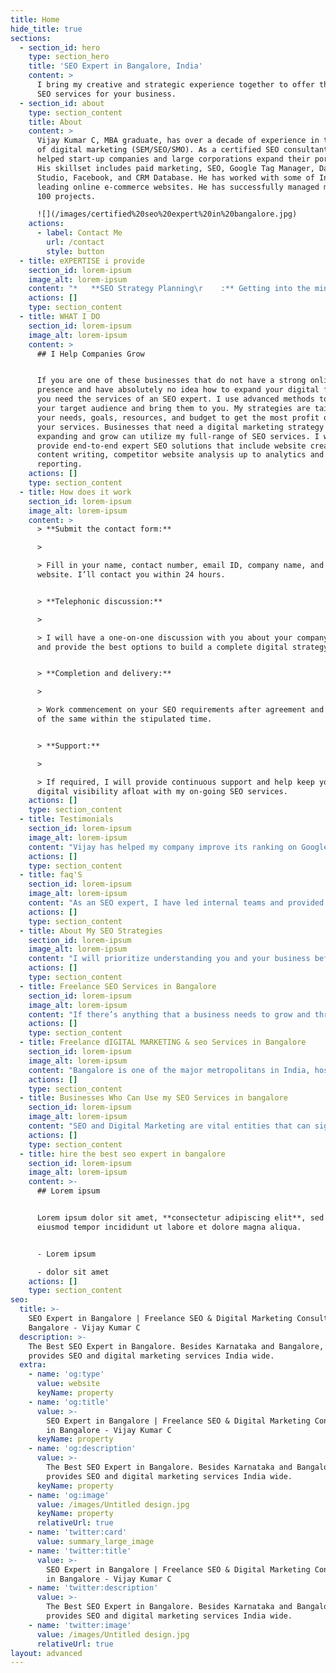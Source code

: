 ```yaml
---
title: Home
hide_title: true
sections:
  - section_id: hero
    type: section_hero
    title: 'SEO Expert in Bangalore, India'
    content: >
      I bring my creative and strategic experience together to offer the best
      SEO services for your business.
  - section_id: about
    type: section_content
    title: About
    content: >
      Vijay Kumar C, MBA graduate, has over a decade of experience in the field
      of digital marketing (SEM/SEO/SMO). As a certified SEO consultant, he
      helped start-up companies and large corporations expand their portfolios.
      His skillset includes paid marketing, SEO, Google Tag Manager, Data
      Studio, Facebook, and CRM Database. He has worked with some of India's
      leading online e-commerce websites. He has successfully managed more than
      100 projects.

      ![](/images/certified%20seo%20expert%20in%20bangalore.jpg)
    actions:
      - label: Contact Me
        url: /contact
        style: button
  - title: eXPERTISE i provide
    section_id: lorem-ipsum
    image_alt: lorem-ipsum
    content: "*   **SEO Strategy Planning\r    :** Getting into the mind of your users to give them what they’re looking for.\n\n*   **SEO Copywriting Services\r    :** Catchy and effective ad campaigns that’ll bring your audience to your website.\n\n*   **Local SEO Services\r    :** Providing your users content locally when they actually need it.\n\n*   **Keyword Research Services\r    :** Discover what to say to your audience and how to say it.\n\n*   **Onsite and Offsite Services\r    :** Getting your website organized from within and outside your web pages.\n\n*   **Conversion Optimization\r    :** Improving conversions by optimizing content and SEO.\n\n*   **Web Analytics Consultation\r    :** Detailed reporting on how people are using your website.\n\n*   **Google AdWords Service:**\r    Campaigns to generate quality leads and improve your business.\n\n*   **Website Audit Reports\r    :** Reports on why your website isn’t giving you the right results.\n"
    actions: []
    type: section_content
  - title: WHAT I DO
    section_id: lorem-ipsum
    image_alt: lorem-ipsum
    content: >
      ## I Help Companies Grow


      If you are one of these businesses that do not have a strong online
      presence and have absolutely no idea how to expand your digital footprint,
      you need the services of an SEO expert. I use advanced methods to assess
      your target audience and bring them to you. My strategies are tailored to
      your needs, goals, resources, and budget to get the most profit out of
      your services. Businesses that need a digital marketing strategy to start
      expanding and grow can utilize my full-range of SEO services. I will
      provide end-to-end expert SEO solutions that include website creation,
      content writing, competitor website analysis up to analytics and
      reporting.
    actions: []
    type: section_content
  - title: How does it work
    section_id: lorem-ipsum
    image_alt: lorem-ipsum
    content: >
      > **Submit the contact form:**

      >

      > Fill in your name, contact number, email ID, company name, and company
      website. I’ll contact you within 24 hours.


      > **Telephonic discussion:**

      >

      > I will have a one-on-one discussion with you about your company’s needs
      and provide the best options to build a complete digital strategy.


      > **Completion and delivery:**

      >

      > Work commencement on your SEO requirements after agreement and delivery
      of the same within the stipulated time.


      > **Support:**

      >

      > If required, I will provide continuous support and help keep your
      digital visibility afloat with my on-going SEO services.
    actions: []
    type: section_content
  - title: Testimonials
    section_id: lorem-ipsum
    image_alt: lorem-ipsum
    content: "Vijay has helped my company improve its ranking on Google and developed a strong SEO strategy to ensure it stays on page 1 of search engines. All I want to say is thank you for the quality work.\r\n\\- **Prasanna Nagiripati**\n\nThe most important quality I found in Vijay is that he would never say no to any challenges thrown at him. He is ready to wear different hats if his job demands. He is technically very sound and is always ready to learn new things. He is very good in multitasking and knows how to get work done.\n**- Kumar Garv**\n\nVijay is extremely professional in all his holding. Google is like his baby whom he would feed with best SEO tactics and technologies to keep it interested in the project he is working for. And yes, he is an avid reader. Writers, be aware! If you think you do leave behind few blunders and you think you will escape, let me tell you his eyes are always looking for the tiniest of details in your writing! Vijay is a gem of an employee for the marketing team... Vijay, hope your digital prowess is recognized and appreciated. May you have a bright future ahead :)\n**- Shilpi Saha**\n\nVijay is very dedicated at his work. improved our website visibility in Google within very short time.\n**- Shankar Prasad**\n\nRead More Reviews at [**LinkedIn**](https://www.linkedin.com/in/vijay-kumar-c-seo-and-sem-expert-in-bangalore-5660a359/) and [**Google**](https://www.google.com/search?q=seoexpertbengaluru\\&rlz=1C1RXQR_enIN966IN966\\&oq=seoexpertbengaluru\\&aqs=chrome.0.69i59j0i13j69i60l6.11416j0j7\\&sourceid=chrome\\&ie=UTF-8#lrd=0x3bae15a2da793e2b:0xbab18036427a51d8,1,,,)\n"
    actions: []
    type: section_content
  - title: faq'S
    section_id: lorem-ipsum
    image_alt: lorem-ipsum
    content: "As an SEO expert, I have led internal teams and provided strategic guidance in many successful campaigns, both online and offline. I have also demonstrated my ability to drive sales and increase brand awareness. I bring the best of the best digital strategies to your table. So, if you’re searching for a brilliant SEO expert or a top freelance digital marketing service in Bangalore, your search ends here.\n\n\n\n*   Over 10 years of experience as an SEO expert and consultant in Bangalore\r\n\n\n*   Proven track record of running successful marketing campaigns for start-ups, small companies, and local businesses\r\n\n\n*   Low-cost services with high-end returns\r\n\n\n*   Independent consultant without any added frills or costs\r\n\n\n*   Get more than what you pay for\r\n\n\n*   A single source for all your digital marketing needs\r\n\n\n*   Pick and choose the services you want\r\n\n\n*   Get ranked on the first page of Google\n"
    actions: []
    type: section_content
  - title: About My SEO Strategies
    section_id: lorem-ipsum
    image_alt: lorem-ipsum
    content: "I will prioritize understanding you and your business before we begin transforming it. We dig deep into your goals and construct effective strategies for growth.\r\n\n\nI will then begin deconstructing the history of your current SEO/Digital Marketing strategy to analyse pain points and areas of improvement. This, of course, varies based on the type of business we’re analysing. I also look at what your competitors are doing and assess their digital marketing efforts with respect to the industry.\r\n\n\nPost our analysis, I will create a fresh strategy that’s inclined to your goals and future digital trends. Once the strategy is approved, I begin implementing the solutions. I keep track of your website’s progress and provide reports on a regular basis. I also modify and update the solutions depending on market trends and customer feedback.\r\n\n\nTherefore, I create multiple levels of marketing that’ll maximize the visibility of your business online and provide profitable returns.\n"
    actions: []
    type: section_content
  - title: Freelance SEO Services in Bangalore
    section_id: lorem-ipsum
    image_alt: lorem-ipsum
    content: "If there’s anything that a business needs to grow and thrive, it’s a strong online presence. Many small and medium businesses have found immense success by going digital. A user-friendly website, a clear outline of the company’s services coupled with a good SEO strategy can make a huge difference in both growth and revenue.\r\n\n\nMy small team consists of experts who have been in the digital marketing game for over a decade. We have brought our creative and strategic minds together to offer our talent and services to businesses. We’ve worked with some of top ecommerce websites in India and have created winning strategies for their growth. We have also engaged with start-ups and developed their entire digital marketing blueprint.\r\n\n\nOur strategy for SEO is simple – Analyse, Empathize, Create, And Engage; analyse the need, empathize with the user, create the service, and engage to build a lasting relationship.\n"
    actions: []
    type: section_content
  - title: Freelance dIGITAL MARKETING & seo Services in Bangalore
    section_id: lorem-ipsum
    image_alt: lorem-ipsum
    content: "Bangalore is one of the major metropolitans in India, hosting and catering to a wide array of businesses. The primary domains that have made Bangalore their home include IT, retail, e-commerce, marketing, and finance. Industry bigwigs such as Amazon, Flipkart, Ola, Uber, and many such have set up office space here. Having such companies that offer similar services means competition between them is high and they, being digital businesses, employ marketing to their advantage to stay on top of their game.\n\nTherefore, yours may be a business that offers the same services as another but how do you stay ahead of your competition? By upping your digital marketing game, of course.\n\nSEO, when done right, will radically change the game in your favour. It helps you understand your customers, see what they like, analyse their journey, and provide services accordingly.\n\nThere still are a number of businesses who have not made a shift to digital and thus, are still behind when it comes to growth and revenue. Companies like this lose relevance and fade out of business quickly. Switching to digital late may give you a competitive disadvantage, which will reduce your market share significantly. Also, without understanding what your customers want, you’ll never know which direction to grow in. Going digital will help you reduce costs and increase growth.\n\n**YOU SHOULD MOVE YOUR BUSINESS TO DIGITAL TODAY; YOUR COMPETITORS ALREADY HAVE.**\n\n\rInitially, businesses such as hotels, motels, banquet halls, restaurants, event organizers, retail shop mostly offered their services directly from their location i.e. a physical store or office. Their customers had to meet representatives in person for even simple tasks such as getting a quote. Without having an online presence, such businesses suffer from lack of customers and ring in losses. By going online, they can reach out to more and more customers and offer additional services that will improve their market value.\n\n\rIf you are one of these businesses that do not have a strong online presence and have absolutely no idea how to expand your digital footprint, we’re here for you. We use advanced methods to assess your target audience and bring them to you. Our strategies are tailored to your needs, goals, resources, and budget to get the most profit out of your services.\n\n\rThere aren’t many agencies who will offer freelance digital marketing in Bangalore. Most of them provide “packages” with services that you may or may not need. Later, you end up paying more for solutions that you could have used for a fraction of the price. That’s why we do a complete analysis of your website and business before suggesting any service.\n"
    actions: []
    type: section_content
  - title: Businesses Who Can Use my SEO Services in bangalore
    section_id: lorem-ipsum
    image_alt: lorem-ipsum
    content: "SEO and Digital Marketing are vital entities that can significantly improve the ranking of your website on a Search Engine Results Page (SERP). While large organizations have dedicated Digital Marketing teams, the remaining end of the spectrum has to engage other ways to handle their digital marketing side of business.\n\n\rBusinesses that need a SEO strategy to start expanding and grow can utilize my full-range of services. I provide end-to-end SEO solutions that includes website creation, content writing, competitor website analysis up to analytics and reporting. Businesses that already have a website and basic essentials online but are unable to tap into the right strategies can also consult me to get an effective solution to their online marketing woes.\n\n\rMy SEO solutions portfolio covers the following types businesses in Bangalore.\n\n**SEO for Small-scale Businesses in Bangalore**\r\nSmall scale business can grow their business using our targeted seo services as per your market. Below are few examples of businesses fall in this category. Grocery Store with Delivery Service, fastfood centers , cafe shops, organic food stores , catering business , paying guest services , hostels for students/working individuals , travel agencies , real estate brokerage , day care/children care centers, cleaning services, flower delivery service, beauty parlours, fitness centers…etc\n\n**SEO for Small- to Medium-scale Businesses in Bangalore**\r\nThe Small and Medium Enterprises have been the back bone of the Indian economy. In-order to compete with competitors, one should consistently focus on increasing the brand value. Our SEO services are the best fit for many types of Small and medium scale companies like BPO’s, IT startup’S, Manufacturing companies, Warehouse services, schools and educational institutions, packers and movers, packaging companies, cosmetic hospital networks, web designing companies…etc\n\n**SEO for Local Businesses in Bangalore**\r\nA type of business that is based in a local area and provides a variety of commodities, goods, products or services that are needed to a local population. Local business differs from a regional business, national business or international business. Business like popular restaurants, Understanding your local audience is very crucial to grow your business locally. We offer variety of Local SEO services for your business.\n\n**SEO for E-commerce Businesses in Bangalore**\r\nE-commerce is the activity of buying or selling of products on online services or over the Internet. There are many e-commerce giants operating their services in Bangalore.  Whether you are startup or branded e-commerce in Bangalore. We offer various seo services for your e-commerce business.\n"
    actions: []
    type: section_content
  - title: hire the best seo expert in bangalore
    section_id: lorem-ipsum
    image_alt: lorem-ipsum
    content: >-
      ## Lorem ipsum


      Lorem ipsum dolor sit amet, **consectetur adipiscing elit**, sed do
      eiusmod tempor incididunt ut labore et dolore magna aliqua.


      - Lorem ipsum

      - dolor sit amet
    actions: []
    type: section_content
seo:
  title: >-
    SEO Expert in Bangalore | Freelance SEO & Digital Marketing Consultant in
    Bangalore - Vijay Kumar C
  description: >-
    The Best SEO Expert in Bangalore. Besides Karnataka and Bangalore, he
    provides SEO and digital marketing services India wide.
  extra:
    - name: 'og:type'
      value: website
      keyName: property
    - name: 'og:title'
      value: >-
        SEO Expert in Bangalore | Freelance SEO & Digital Marketing Consultant
        in Bangalore - Vijay Kumar C
      keyName: property
    - name: 'og:description'
      value: >-
        The Best SEO Expert in Bangalore. Besides Karnataka and Bangalore, he
        provides SEO and digital marketing services India wide.
      keyName: property
    - name: 'og:image'
      value: /images/Untitled design.jpg
      keyName: property
      relativeUrl: true
    - name: 'twitter:card'
      value: summary_large_image
    - name: 'twitter:title'
      value: >-
        SEO Expert in Bangalore | Freelance SEO & Digital Marketing Consultant
        in Bangalore - Vijay Kumar C
    - name: 'twitter:description'
      value: >-
        The Best SEO Expert in Bangalore. Besides Karnataka and Bangalore, he
        provides SEO and digital marketing services India wide.
    - name: 'twitter:image'
      value: /images/Untitled design.jpg
      relativeUrl: true
layout: advanced
---
```

